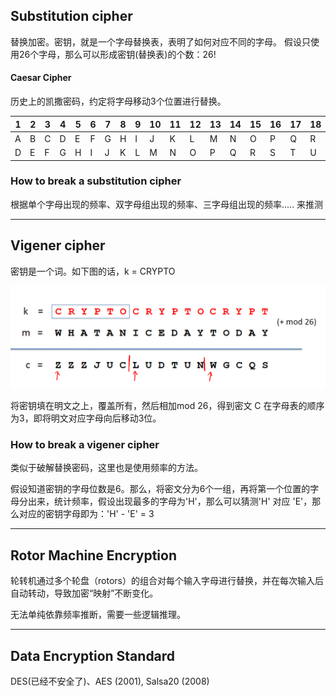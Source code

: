 ## Substitution cipher
替换加密。密钥，就是一个字母替换表，表明了如何对应不同的字母。
假设只使用26个字母，那么可以形成密钥(替换表)的个数：26!
#### Caesar Cipher
历史上的凯撒密码，约定将字母移动3个位置进行替换。

| 1   | 2   | 3   | 4   | 5   | 6   | 7   | 8   | 9   | 10  | 11  | 12  | 13  | 14  | 15  | 16  | 17  | 18  | 19  | 20  | 21  | 22  | 23  | 24  | 25  | 26  |
| --- | --- | --- | --- | --- | --- | --- | --- | --- | --- | --- | --- | --- | --- | --- | --- | --- | --- | --- | --- | --- | --- | --- | --- | --- | --- |
| A   | B   | C   | D   | E   | F   | G   | H   | I   | J   | K   | L   | M   | N   | O   | P   | Q   | R   | S   | T   | U   | V   | W   | X   | Y   | Z   |
| D   | E   | F   | G   | H   | I   | J   | K   | L   | M   | N   | O   | P   | Q   | R   | S   | T   | U   | V   | W   | X   | Y   | Z   | A   | B   | C   |

### How to break a substitution cipher
根据单个字母出现的频率、双字母组出现的频率、三字母组出现的频率.....
来推测

***
## Vigener cipher
密钥是一个词。如下图的话，k = CRYPTO

![](../Attachment_box/Pasted%20image%2020250624135247.png)

将密钥填在明文之上，覆盖所有，然后相加mod 26，得到密文
C 在字母表的顺序为3，即将明文对应字母向后移动3位。

### How to break a vigener cipher
类似于破解替换密码，这里也是使用频率的方法。

假设知道密钥的字母位数是6。那么，将密文分为6个一组，再将第一个位置的字母分出来，统计频率，假设出现最多的字母为'H'，那么可以猜测'H' 对应 'E'，那么对应的密钥字母即为：'H' - 'E' = 3

---
## Rotor Machine Encryption
轮转机通过多个轮盘（rotors）的组合对每个输入字母进行替换，并在每次输入后自动转动，导致加密“映射”不断变化。

无法单纯依靠频率推断，需要一些逻辑推理。

---
## Data Encryption Standard
DES(已经不安全了)、AES (2001), Salsa20 (2008) 

